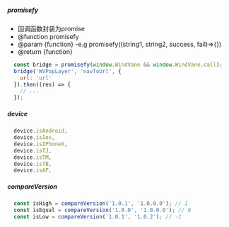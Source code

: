 ##### promisefy
* 回调函数封装为promise
* @function promisefy
* @param {function} -e.g promisefy((string1, string2, success, fail)=>{})
* @return {function}
```javascript
  const bridge = promisefy(window.WindVane && window.WindVane.call);
  bridge('WVPopLayer', 'navToUrl', {
    url: 'url'
  }).then((res) => {
    // ...
  });
```

##### device
```javascript
  device.isAndroid,
  device.isIos,
  device.isIPhoneX,
  device.isTJ,
  device.isTM, 
  device.isTB,
  device.isAP,
```

##### compareVersion
```javascript
  const isHigh = compareVersion('1.0.1', '1.0.0.0'); // 1
  const isEqual = compareVersion('1.0.0', '1.0.0.0'); // 0
  const isLow = compareVersion('1.0.1', '1.0.2'); // -1
```
